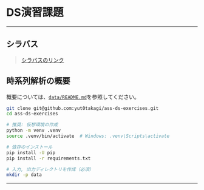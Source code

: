 # DS演習課題
---
## シラバス
> [シラバスのリンク](https://room.chuo-u.ac.jp/ct/syllabus_5646175)

## 時系列解析の概要
概要については、<a href="data/README.md">`data/README.md`</a>を参照してください。

```bash
git clone git@github.com:yut0takagi/ass-ds-exercises.git
cd ass-ds-exercises

# 推奨: 仮想環境の作成
python -m venv .venv
source .venv/bin/activate  # Windows: .venv\Scripts\activate

# 依存のインストール
pip install -U pip
pip install -r requirements.txt

# 入力, 出力ディレクトリを作成（必須）
mkdir -p data
```

---

